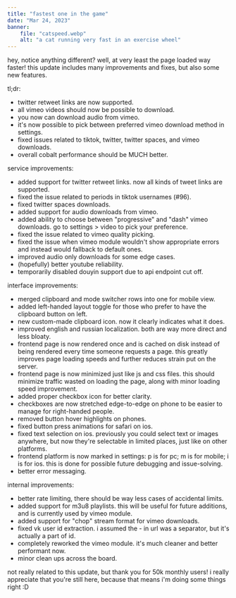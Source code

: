 ```yaml
---
title: "fastest one in the game"
date: "Mar 24, 2023"
banner:
    file: "catspeed.webp"
    alt: "a cat running very fast in an exercise wheel"
---
```

hey, notice anything different? well, at very least the page loaded way faster! this update includes many improvements and fixes, but also some new features.

<span class="text-backdrop">tl;dr:</span>
- twitter retweet links are now supported.
- all vimeo videos should now be possible to download.
- you now can download audio from vimeo.
- it's now possible to pick between preferred vimeo download method in settings.
- fixed issues related to tiktok, twitter, twitter spaces, and vimeo downloads.
- overall cobalt performance should be MUCH better.

service improvements:
- added support for twitter retweet links. now all kinds of tweet links are supported.
- fixed the issue related to periods in tiktok usernames (#96).
- fixed twitter spaces downloads.
- added support for audio downloads from vimeo.
- added ability to choose between "progressive" and "dash" vimeo downloads. go to settings > video to pick your preference.
- fixed the issue related to vimeo quality picking.
- fixed the issue when vimeo module wouldn't show appropriate errors and instead would fallback to default ones.
- improved audio only downloads for some edge cases.
- (hopefully) better youtube reliability.
- temporarily disabled douyin support due to api endpoint cut off.

interface improvements:
- merged clipboard and mode switcher rows into one for mobile view.
- added left-handed layout toggle for those who prefer to have the clipboard button on left.
- new custom-made clipboard icon. now it clearly indicates what it does.
- improved english and russian localization. both are way more direct and less bloaty.
- frontend page is now rendered once and is cached on disk instead of being rendered every time someone requests a page. this greatly improves page loading speeds and further reduces strain put on the server.
- frontend page is now minimized just like js and css files. this should minimize traffic wasted on loading the page, along with minor loading speed improvement.
- added proper checkbox icon for better clarity.
- checkboxes are now stretched edge-to-edge on phone to be easier to manage for right-handed people.
- removed button hover highlights on phones.
- fixed button press animations for safari on ios.
- fixed text selection on ios. previously you could select text or images anywhere, but now they're selectable in limited places, just like on other platforms.
- frontend platform is now marked in settings: p is for pc; m is for mobile; i is for ios. this is done for possible future debugging and issue-solving.
- better error messaging.

internal improvements:
- better rate limiting, there should be way less cases of accidental limits.
- added support for m3u8 playlists. this will be useful for future additions, and is currently used by vimeo module.
- added support for "chop" stream format for vimeo downloads.
- fixed vk user id extraction. i assumed the - in url was a separator, but it's actually a part of id.
- completely reworked the vimeo module. it's much cleaner and better performant now.
- minor clean ups across the board.

not really related to this update, but thank you for 50k monthly users! i really appreciate that you're still here, because that means i'm doing some things right :D
